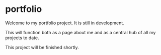 # portfolio

Welcome to my portfolio project.  It is still in development.

This will function both as a page about me and as a central hub of all my projects to date.

This project will be finished shortly.

